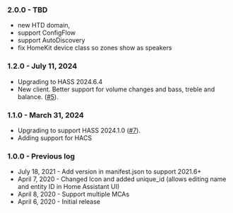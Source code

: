 ### 2.0.0 - TBD
- new HTD domain,
- support ConfigFlow
- support AutoDiscovery
- fix HomeKit device class so zones show as speakers

### 1.2.0 - July  11, 2024
- Upgrading to HASS 2024.6.4
- New client. Better support for volume changes and bass, treble and balance. ([#5](https://github.com/hikirsch/htd_mc-home-assistant/issues/5)).

### 1.1.0 - March 31, 2024 
- Upgrading to support HASS 2024.1.0 ([#7](https://github.com/hikirsch/htd_mc-home-assistant/issues/7)). 
- Adding support for HACS

### 1.0.0 - Previous log
- July 18, 2021 - Add version in manifest.json to support 2021.6+
- April 7, 2020 - Changed Icon and added unique_id (allows editing name and entity ID in Home Assistant UI)
- April 8, 2020 - Support multiple MCAs
- April 6, 2020 - Initial release



